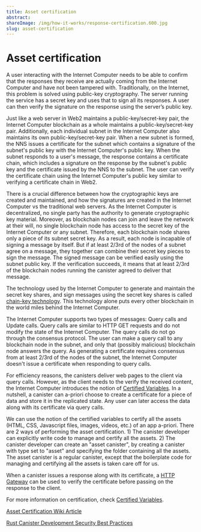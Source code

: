```yaml
---
title: Asset certification
abstract:
shareImage: /img/how-it-works/response-certification.600.jpg
slug: asset-certification
---
```


# Asset certification

A user interacting with the Internet Computer needs to be able to confirm that the responses they receive are actually coming from the Internet Computer and have not been tampered with. Traditionally, on the Internet, this problem is solved using public-key cryptography. The server running the service has a secret key and uses that to sign all its responses. A user can then verify the signature on the response using the server’s public key.

Just like a web server in Web2 maintains a public-key/secret-key pair, the Internet Computer blockchain as a whole maintains a public-key/secret-key pair. Additionally, each individual subnet in the Internet Computer also maintains its own public-key/secret-key pair. When a new subnet is formed, the NNS issues a certificate for the subnet which contains a signature of the subnet's public key with the Internet Computer's public key. When the subnet responds to a user's message, the response contains a certificate chain, which includes a signature on the response by the subnet's public key and the certificate issued by the NNS to the subnet. The user can verify the certificate chain using the Internet Computer's public key similar to verifying a certificate chain in Web2. 

There is a crucial difference between how the cryptographic keys are created and maintained, and how the signatures are created in the Internet Computer vs the traditional web servers. As the Internet Computer is decentralized, no single party has the authority to generate cryptographic key material. Moreover, as blockchain nodes can join and leave the network at their will, no single blockchain node has access to the secret key of the Internet Computer or any subnet. Therefore, each blockchain node shares only a piece of its subnet secret key. As a result, each node is incapable of signing a message by itself. But if at least 2/3rd of the nodes of a subnet agree on a message, they together can combine their secret key pieces to sign the message. The signed message can be verified easily using the subnet  public key. If the verification succeeds, it means that at least 2/3rd of the blockchain nodes running the canister agreed to deliver that message. 

The technology used by the Internet Computer to generate and maintain the secret key shares, and sign messages using the secret key shares is called [chain-key technology](/how-it-works/chain-key-technology/). This technology alone puts every other blockchain in the world miles behind the Internet Computer.

The Internet Computer supports two types of messages: Query calls and Update calls. Query calls are similar to HTTP GET requests and do not modify the state of the Internet Computer. The query calls do not go through the consensus protocol. The user can make a query call to any blockchain node in the subnet, and only that (possibly malicious) blockchain node answers the query. As generating a certificate requires consensus from at least 2/3rd of the nodes of the subnet, the Internet Computer doesn't issue a certificate when responding to query calls. 

For efficiency reasons, the canisters deliver web pages to the client via query calls. However, as the client needs to the verify the received content, the Internet Computer introduces the notion of [Certified Variables](/how-it-works/response-certification/). In a nutshell, a canister can a-priori choose to create a certificate for a piece of data and store it in the replicated state. Any user can later access the data along with its certificate via query calls. 

We can use the notion of the certified variables to certify all the assets (HTML, CSS, Javascript files, images, videos, etc.) of an app a-priori. There are 2 ways of performing the asset certification. 1) The canister developer can explicitly write code to manage and certify all the assets. 2) The canister developer can create an "asset canister", by creating a canister with type set to "asset" and specifying the folder containing all the assets. The asset canister is a regular canister, except that the boilerplate code for managing and certifying all the assets is taken care off for us. 

When a canister issues a response along with its certificate, a [HTTP Gateway](/how-it-works/smart-contracts-serve-the-web) can be used to verify the certificate before passing on the response to the client. 

For more information on certification, check [Certified Variables](/how-it-works/response-certification/).

[Asset Certification Wiki Article](https://wiki.internetcomputer.org/wiki/HTTP_asset_certification)

[Rust Canister Development Security Best Practices](/docs/current/references/security/rust-canister-development-security-best-practices#asset-certification)
